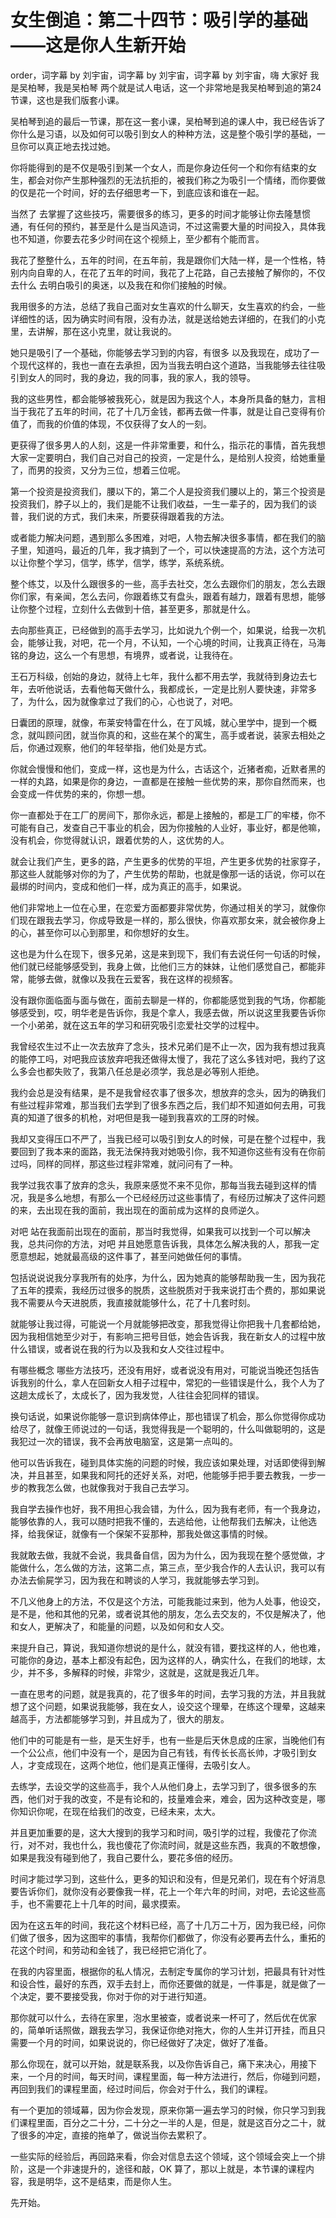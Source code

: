 # 女生倒追：第二十四节：吸引学的基础——这是你人生新开始

order，词字幕 by 刘宇宙，词字幕 by 刘宇宙，词字幕 by 刘宇宙，嗨 大家好 我是吴柏琴，我是吴柏琴 两个就是试人电话，这一个非常地是我吴柏琴到追的第24节课，这也是我们版套小课。

吴柏琴到追的最后一节课，那在这一套小课，吴柏琴到追的课人中，我已经告诉了你什么是习语，以及如何可以吸引到女人的种种方法，这是整个吸引学的基础，一旦你可以真正地去找过她。

你将能得到的是不仅是吸引到某一个女人，而是你身边任何一个和你有结束的女生，都会对你产生那种强烈的无法抗拒的，被我们称之为吸引一个情绪，而你要做的仅是花一个时间，好的去仔细思考一下，到底应该和谁在一起。

当然了 去掌握了这些技巧，需要很多的练习，更多的时间才能够让你去隆慧惯通，有任何的预约，甚至是什么是当风造词，不过这需要大量的时间投入，具体我也不知道，你要去花多少时间在这个视频上，至少都有个能而言。

我花了整整什么，五年的时间，在五年前，我是跟你们大陆一样，是一个性格，特别内向自卑的人，在花了五年的时间，我花了上花路，自己去接触了解你的，不仅去什么 去明白吸引的奥迷，以及我在和你们接触的时候。

我用很多的方法，总结了我自己面对女生喜欢的什么聊天，女生喜欢的约会，一些详细性的话，因为确实时间有限，没有办法，就是送给她去详细的，在我们的小克里，去讲解，那在这小克里，就让我说的。

她只是吸引了一个基础，你能够去学习到的内容，有很多 以及我现在，成功了一个现代这样的，我也一直在去承担，因为当我去明白这个道路，当我能够去往往吸引到女人的同时，我的身边，我的同事，我的家人，我的领导。

我的这些男性，都会能够被我死心，就是因为我这个人，本身所具备的魅力，言相当于我花了五年的时间，花了十几万金钱，都再去做一件事，就是让自己变得有价值了，而我的价值的体现，不仅获得了女人的一刻。

更获得了很多男人的人刻，这是一件非常重要，和什么，指示花的事情，首先我想大家一定要明白，我们自己对自己的投资，一定是什么，是给别人投资，给她重量了，而男的投资，又分为三位，想着三位呢。

第一个投资是投资我们，腰以下的，第二个人是投资我们腰以上的，第三个投资是投资我们，脖子以上的，我们是能不让我们收益，一生一辈子的，因为我们的谈普，我们说的方式，我们未来，所要获得跟着我的方法。

或者能力解决问题，遇到那么多困难，对吧，人物去解决很多事情，都在我们的脑子里，知道吗，最近的几年，我才搞到了一个，可以快速提高的方法，这个方法可以让你整个学习，信学，练学，信学，练学，系统系统。

整个练艾，以及什么跟很多的一些，高手去社交，怎么去跟你们的朋友，怎么去跟你们家，有亲闻，怎么去问，你跟着练艾有盘头，跟着有越力，跟着有思想，能够让你整个过程，立刻什么去做到十倍，甚至更多，那就是什么。

去向那些真正，已经做到的高手去学习，比如说九个例一个，如果说，给我一次机会，能够让我，对吧，花一个月，不认知，一个心境的时间，让我真正待在，马海铭的身边，这么一个有思想，有境界，或者说，让我待在。

王石万科级，创始的身边，就待上七年，我什么都不用去学，我就待到身边去七年，去听他说话，去看他每天做什么，我都成长，一定是比别人要快速，非常多了，为什么，因为就像拿过了我们的心，心也说了，对吧。

日囊团的原理，就像，布莱安特雷在什么，在丁风城，就心里学中，提到一个概念，就叫顾问团，就当你真的和，这些在某个的寓生，高手或者说，装家去相处之后，你通过观察，他们的年轻举指，他们处是方式。

你就会慢慢和他们，变成一样，这也是为什么，古话这个，近猪者痴，近默者黑的一样的丸路，如果是你的身边，一直都是在接触一些优势的来，那你自然而来，也会变成一件优势的来的，你想一想。

你一直都处于在工厂的房间下，那你永远，都是上接触的，都是工厂的牢楼，你不可能有自己，发查自己干事业的机会，因为你接触的人业好，事业好，都是他嘛，没有机会，你觉得就认识，跟着优势的人，这优势的人。

就会让我们产生，更多的路，产生更多的优势的平坦，产生更多优势的社家穿子，那这些人就能够对你的为了，产生优势的帮助，也就是像那一话的话说，你可以在最绑的时间内，变成和他们一样，成为真正的高手，如果说。

他们非常地上一位在心里，在恋爱方面都要非常优势，你通过相关的学习，就像你们现在跟我去学习，你成导致是一样的，那么很快，你喜欢那女来，就会被你身上的心，甚至你可以心到那里，和你想好的女生。

这也是为什么在现下，很多兄弟，这是来到现下，我们有去说任何一句话的时候，他们就已经能够感受到，我身上做，比他们三方的妹妹，让他们感觉自己，都能非常，能够去做，就像以及我在云爱客，我在这样的视频客。

没有跟你面临面与面与做在，面前去聊是一样的，你都能感觉到我的气场，你都能够感受到，哎，明华老是告诉你，我是个拿人，我感去做，所以说这里我要告诉你一个小弟弟，就在这五年的学习和研究吸引恋爱社交学的过程中。

我曾经农生过不止一次去放弃了念头，技术兄弟们是不止一次，因为我有想过我真的能停工吗，对吧我应该放弃吧我还做得太慢了，我花了这么多钱对吧，我约了这么多会也都失败了，我第八任总是必须学，我总是必等别人拒绝。

我约会总是没有结果，是不是我曾经农事了很多次，想放弃的念头，因为的确我们有些过程非常难，那当我们去学到了很多东西之后，我们却不知道如何去用，可我真的知道了很多的机枪，对吧但是我一碰到我喜欢的工厊的时候。

我却又变得压口不严了，当我已经可以吸引到女人的时候，可是在整个过程中，我要回到了我本来的面路，我无法保持我对她吸引你，我不知道你这些有没有在你前过吗，同样的同样，那这些过程非常难，就问问有了一种。

我学过我农事了放弃的念头，我原来感觉不来不见你，那每当我去碰到这样的情况，我是多么地想，有那么一个已经经历过这些事情了，有经历过解决了这件问题的来，去出现在我的面前，我出现在的面前成为这样的良师逆久。

对吧 站在我面前出现在的面前，那当时我觉得，如果我可以找到一个可以解决我，总共问你的方法，对吧 并且她愿意告诉我，具体怎么解决我的人，那我一定愿意想起，她就最高级的这件事了，甚至问她做任何的事情。

包括说说说我分享我所有的处序，为什么，因为她真的能够帮助我一生，因为我花了五年的摸索，我经历过很多的脱质，这些脱质对于我来说打击个费的，那如果说我不需要从今天进脱质，我直接就能够什么，花了十几套时刻。

就能够让我过得，可能说一个月就能够把改变，那我觉得让你把我十几套都给她，因为我相信她至少对于，有影响三把号目低，她会告诉我，我在新女人的过程中放什么错误，或者说在我的行为以及我和女人交往过程中。

有哪些概念 哪些方法技巧，还没有用好，或者说没有用对，可能说当晚还包括告诉我别的什么，拿人在回新女人相子过程中，常犯的一些错误是什么，我个人为了这趟太成长了，太成长了，因为我发觉，人往往会犯同样的错误。

换句话说，如果说你能够一意识到病体停止，那也错误了机会，那么你觉得你成功给尽了，就像王师说过的一句话，我觉得我是一个聪明的，什么叫做聪明的，这是我犯过一次的错误，我不会再放电脑室，这是第一点叫的。

他可以告诉我在，碰到具体实施的问题的时候，我应该如果处理，对话即使得到解决，并且甚至，如果我和阿托的还好关系，对吧，他能够手把手要去教我，一步一步的教我怎么做，也就像我对于我自己去学习。

我自学去操作也好，我不用担心我会错，为什么，因为我有老师，有一个我身边，能够依靠的人，我可以随时把我不懂的，去逃给他，让他帮我们去解决，让他选择，给我保证，就像有一个保架不妥那种，那我处做这事情的时候。

我就敢去做，我就不会说，我具备自信，因为为什么，因为我现在整个感觉做，才能做什么，怎么做的方法，这第二点，第三点，至少我合作的人去认识，我可以有办法去偷屍学习，因为我在和聘谈的人学习，我就能够去学习到。

不几义他身上的方法，不仅是这个方法，可能我能过来到，他为人处事，他设交，是不是，他和其他的兄弟，或者说其他的朋友，怎么去交友的，不仅是解决了，他和女人，更解决了，和能量的问题，以及如何和女人交。

来提升自己，算说，我知道你想说的是什么，就没有错，要找这样的人，他也难，可能你的身边，基本上都没有起色，因为这样的人，确实什么，在我们的地球，太少，并不多，多解释的时候，非常少，这就是，这就是我近几年。

一直在思考的问题，就是我真的，花了很多年的时间，去学习我的方法，并且我就想了这个问题，如果说我能够，我在女人，设交这个理晕，在练这个理晕，这越来越高手，方法都能够学习到，并且成为了，很大的朋友。

他们中的可能是有一些，是天生好手，也有一些是后天休息成的庄家，当晚他们有一个公公点，他们中没有一个，是因为自己有钱，有传长长高长帅，才吸引到女人，才变成现在，这两个地位，他们是真正懂得，去吸引女人。

去练学，去设交学的这些高手，我个人从他们身上，去学习到了，很多很多的东西，他们对于我的改变，不是有论和的，技量难会来，难会，因为这种改变是，哪你知识你呢，在现在给我们的改变，已经未来，太大。

并且更加重要的是，这大大搜到的我学习和时间，吸引学的过程，我傻花了你流行，对不对，我也什么，我也傻花了你流时间，就是这些东西，我真的不敢想像，如果是我没有碰到他了，我自己要什么，要花多倍的经历。

时间才能过学习到，这些什么，更多的知识和没有，但是兄弟们，现在有个好消息要告诉你们，就你没有必要像我一样，花上一个年六年的时间，对吧，去论这些高手，也不需要花上十几年的时间，最求摸索。

因为在这五年的时间，我花这个材料已经，高了十几万二十万，因为我已经，问你们做了很多，因为这图牢的事情，我帮你们都做了，你没有必要再去什么，重拓的花这个时间，和劳动和金钱了，我已经把它消化了。

在我的内容里面，根据你的私人情况，去制定专属你的学习计划，把最具有针对性和设合性，最好的东西，双手去封上，而你还要做的就是，一件事是，就是做了一个决定，要不要接受我，你对于你的对于进行知道。

那你就可以什么，去待在家里，泡水里被查，或者说来一杯可了，然后优在优家的，简单听话照做，跟我去学习，我保证你绝对拖大，你的人生并订开挂，而且只需要一个月的时间，如果说说的，你已经做好了决定，做好了准备。

那么你现在，就可以开始，就是联系我，以及你告诉自己，痛下来决心，用接下来，一个月的时间，每天时间，课程里面，每一种方法进行，然后，你碰到问题，再回到我们的课程里面，经过时间后，你会对于什么，我们的课程。

有一个更加的领域幕，因为你会发现，原来你第一遍去学习的时候，你只学习到我们课程里面，百分之二十分，二十分之一半的人是，但是，就是这百分之二十，就了很多的冲定，直接的拖单了，做说当你去累积了。

一些实际的经验后，再回路来看，你会对信息去这个领域，这个领域会突上一个排阶，这是一个非速提升的，途径和敲，OK 算了，那以上就是，本节课的课程内容，我是明华，这不是结束，而是你人生。

先开始。